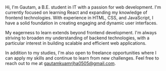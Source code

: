 Hi, I'm Gautam, a B.E. student in IT with a passion for web development. I'm currently focused on learning React and expanding my knowledge of frontend technologies. With experience in HTML, CSS, and JavaScript, I have a solid foundation in creating engaging and dynamic user interfaces.

My eagerness to learn extends beyond frontend development. I'm always striving to broaden my understanding of backend technologies, with a particular interest in building scalable and efficient web applications.

In addition to my studies, I'm also open to freelance opportunities where I can apply my skills and continue to learn from new challenges. Feel free to reach out to me at gautamkuamrjha0505@gmail.com.
